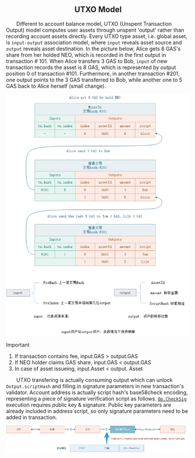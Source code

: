 ﻿<center><h2>UTXO Model</h2></center>

&emsp;&emsp;Different to account balance model, UTXO (Unspent Transaction Output) model computes user assets through unspent 'output' rather than recording account assets directly. Every UTXO type asset, i.e. global asset, is `input-output` association model, where `input` reveals asset source and `output` reveals asset destination. In the picture below, Alice gets 8 GAS's share from her holded NEO, which is recorded in the first output in transaction # 101. When Alice transfers 3 GAS to Bob, `input` of new transaction records the asset is 8 GAS, which is represented by output position 0 of transaction #101. Furthermore, in another transaction #201, one output points to the 3 GAS transferred to Bob, while another one to 5 GAS back to Alice herself (small change).

[![utxo](../../images/blockchain/utxo.jpg)](../../images/blockchain/utxo.jpg)

> [!IMPORTANT]
> 1. If transaction contains fee, input.GAS > output.GAS
> 2. If NEO holder claims GAS share, input.GAS < output.GAS
> 3. In case of asset issueing, input.Asset < output. Asset

&emsp;&emsp;UTXO transfering is actually consuming output which can unlock `Output.scriptHash` and filling in signature parameters in new transaction's validator. Account address is actually script hash's base58check encoding, representing a piece of signature verification script as follows. [`Op.CheckSig`](../neo_vm.md#checksig) execution requires public key & signature. Public key parameters are already included in address script, so only signature parameters need to be added in transaction.

[![utxo](../../images/blockchain/account_scripthash.jpg)](../../images/blockchain/account_scripthash.jpg)






